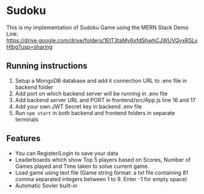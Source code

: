# Sudoku
This is my implementation of Sudoku Game using the MERN Stack
Demo Link: https://drive.google.com/drive/folders/1EtT3taMv6xfdShwhCJWUVQyxRSLvHIbg?usp=sharing

## Running instructions
1. Setup a MongoDB database and add it connection URL to .env file in backend folder
2. Add port on which backend server will be running in .env file
3. Add backend server URL and PORT in frontend/src/App.js line 16 and 17
4. Add your own JWT Secret key in backend .env file
5. Run `npm start` in both backend and frontend folders in separate terminals

## Features
- You can Register/Login to save your data
- Leaderboards which show Top 5 players based on Scores, Number of Games played and Time taken to solve current game.
- Load game using text file (Game string format: a txt file containing 81 comma separated integers between 1 to 9. Enter -1 for empty space)
- Automatic Sovler built-in
